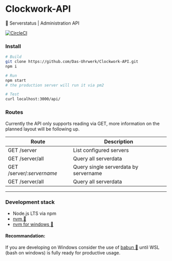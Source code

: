 # Clockwork-API
📶 Serverstatus | Administration API

[![CircleCI](https://circleci.com/gh/Das-Uhrwerk/Clockwork-API.svg?style=shield)]()

### Install
```bash
# Build
git clone https://github.com/Das-Uhrwerk/Clockwork-API.git
npm i

# Run
npm start
# the production server will run it via pm2

# Test
curl localhost:3000/api/
```

### Routes

Currently the API only supports reading via GET, more information on the planned layout will be following up.

| Route | Description |
| --- | --- |
| GET /server | List configured servers |
| GET /server/all | Query all serverdata |
| GET /server/*:servername* | Query single serverdata by servername |
| GET /server/all | Query all serverdata |

___

### Development stack

-   Node.js LTS via npm
-   [nvm 🔗](https://github.com/creationix/nvm)
-   [nvm for windows 🔗](https://github.com/coreybutler/nvm-windows)

#### Recommandation:

If you are developing on Windows consider the use of [babun 🔗](http://babun.github.io/) until WSL (bash on windows) is fully ready for productive usage.
